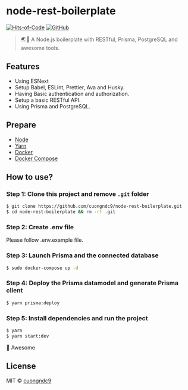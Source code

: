 # node-rest-boilerplate

[![Hits-of-Code](https://hitsofcode.com/github/cuongndc9/node-rest-boilerplate)](https://hitsofcode.com/view/github/cuongndc9/node-rest-boilerplate)
[![GitHub](https://img.shields.io/github/license/cuongndc9/node-rest-boilerplate.svg)](https://github.com/cuongndc9/node-rest-boilerplate/blob/master/LICENSE)

> 🌏🚀 A Node.js boilerplate with RESTful, Prisma, PostgreSQL and awesome tools.

## Features

- Using ESNext
- Setup Babel, ESLint, Prettier, Ava and Husky.
- Having Basic authentication and authorization.
- Setup a basic RESTful API.
- Using Prisma and PostgreSQL.

## Prepare

- [Node](https://nodejs.org/en/)
- [Yarn](https://yarnpkg.com/en/)
- [Docker](https://phoenixnap.com/kb/how-to-install-docker-on-ubuntu-18-04)
- [Docker Compose](https://docs.docker.com/compose/install/)

## How to use?

### Step 1: Clone this project and remove `.git` folder

```sh
$ git clone https://github.com/cuongndc9/node-rest-boilerplate.git
$ cd node-rest-boilerplate && rm -rf .git
```

### Step 2: Create .env file

Please follow .env.example file.

### Step 3: Launch Prisma and the connected database

```sh
$ sudo docker-compose up -d
```

### Step 4: Deploy the Prisma datamodel and generate Prisma client

```sh
$ yarn prisma:deploy
```

### Step 5: Install dependencies and run the project

```sh
$ yarn
$ yarn start:dev
```

🙌 Awesome

## License

MIT © [cuongndc9](https://github.com/cuongndc9)
